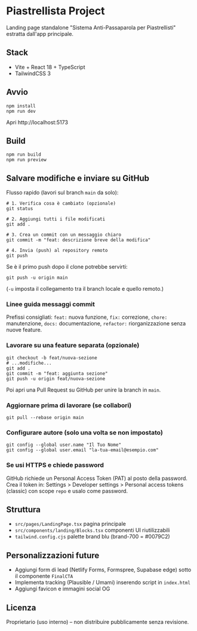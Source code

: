 # Piastrellista Project

Landing page standalone "Sistema Anti-Passaparola per Piastrellisti" estratta dall'app principale.

## Stack
- Vite + React 18 + TypeScript
- TailwindCSS 3

## Avvio
```
npm install
npm run dev
```
Apri http://localhost:5173

## Build
```
npm run build
npm run preview
```

## Salvare modifiche e inviare su GitHub

Flusso rapido (lavori sul branch `main` da solo):
```
# 1. Verifica cosa è cambiato (opzionale)
git status

# 2. Aggiungi tutti i file modificati
git add .

# 3. Crea un commit con un messaggio chiaro
git commit -m "feat: descrizione breve della modifica"

# 4. Invia (push) al repository remoto
git push
```

Se è il primo push dopo il clone potrebbe servirti:
```
git push -u origin main
```
(`-u` imposta il collegamento tra il branch locale e quello remoto.)

### Linee guida messaggi commit
Prefissi consigliati: `feat:` nuova funzione, `fix:` correzione, `chore:` manutenzione, `docs:` documentazione, `refactor:` riorganizzazione senza nuove feature.

### Lavorare su una feature separata (opzionale)
```
git checkout -b feat/nuova-sezione
# ...modifiche...
git add .
git commit -m "feat: aggiunta sezione"
git push -u origin feat/nuova-sezione
```
Poi apri una Pull Request su GitHub per unire la branch in `main`.

### Aggiornare prima di lavorare (se collabori)
```
git pull --rebase origin main
```

### Configurare autore (solo una volta se non impostato)
```
git config --global user.name "Il Tuo Nome"
git config --global user.email "la-tua-email@esempio.com"
```

### Se usi HTTPS e chiede password
GitHub richiede un Personal Access Token (PAT) al posto della password. Crea il token in: Settings > Developer settings > Personal access tokens (classic) con scope `repo` e usalo come password.

## Struttura
- `src/pages/LandingPage.tsx` pagina principale
- `src/components/landing/Blocks.tsx` componenti UI riutilizzabili
- `tailwind.config.cjs` palette brand blu (brand-700 = #0079C2)

## Personalizzazioni future
- Aggiungi form di lead (Netlify Forms, Formspree, Supabase edge) sotto il componente `FinalCTA`
- Implementa tracking (Plausible / Umami) inserendo script in `index.html`
- Aggiungi favicon e immagini social OG

## Licenza
Proprietario (uso interno) – non distribuire pubblicamente senza revisione.
